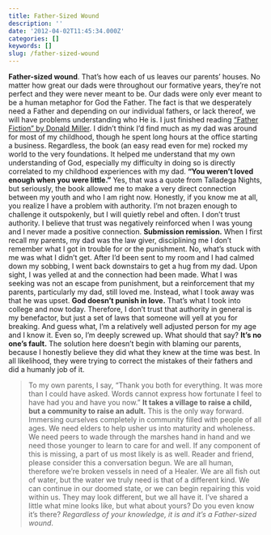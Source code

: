 ```yaml
---
title: Father-Sized Wound
description: ''
date: '2012-04-02T11:45:34.000Z'
categories: []
keywords: []
slug: /father-sized-wound
---
```

**Father-sized wound**. That’s how each of us leaves our parents’ houses. No matter how great our dads were throughout our formative years, they’re not perfect and they were never meant to be. Our dads were only ever meant to be a human metaphor for God the Father. The fact is that we desperately need a Father and depending on our individual fathers, or lack thereof, we will have problems understanding who He is.
I just finished reading [“Father Fiction” by Donald Miller](http://donmilleris.com/books/). I didn’t think I’d find much as my dad was around for most of my childhood, though he spent long hours at the office starting a business. Regardless, the book (an easy read even for me) rocked my world to the very foundations. It helped me understand that my own understanding of God, especially my difficulty in doing so is directly correlated to my childhood experiences with my dad.
**“You weren’t loved enough when you were little.”** Yes, that was a quote from Talladega Nights, but seriously, the book allowed me to make a very direct connection between my youth and who I am right now. Honestly, if you know me at all, you realize I have a problem with authority. I’m not brazen enough to challenge it outspokenly, but I will quietly rebel and often. I don’t trust authority. I believe that trust was negatively reinforced when I was young and I never made a positive connection.
**Submission remission.** When I first recall my parents, my dad was the law giver, disciplining me I don’t remember what I got in trouble for or the punishment. No, what’s stuck with me was what I didn’t get. After I’d been sent to my room and I had calmed down my sobbing, I went back downstairs to get a hug from my dad. Upon sight, I was yelled at and the connection had been made. What I was seeking was not an escape from punishment, but a reinforcement that my parents, particularly my dad, still loved me. Instead, what I took away was that he was upset.
**God doesn’t punish in love.** That’s what I took into college and now today. Therefore, I don’t trust that authority in general is my benefactor, but just a set of laws that someone will yell at you for breaking. And guess what, I’m a relatively well adjusted person for my age and I know it. Even so, I’m deeply screwed up. What should that say?
**It’s no one’s fault.** The solution here doesn’t begin with blaming our parents, because I honestly believe they did what they knew at the time was best. In all likelihood, they were trying to correct the mistakes of their fathers and did a humanly job of it.
> To my own parents, I say, “Thank you both for everything. It was more than I could have asked. Words cannot express how fortunate I feel to have had you and have you now.”
**It takes a village to raise a child, but a community to raise an adult.** This is the only way forward. Immersing ourselves completely in community filled with people of all ages. We need elders to help usher us into maturity and wholeness. We need peers to wade through the marshes hand in hand and we need those younger to learn to care for and well. If any component of this is missing, a part of us most likely is as well.
Reader and friend, please consider this a conversation begun. We are all human, therefore we’re broken vessels in need of a Healer. We are all fish out of water, but the water we truly need is that of a different kind. We can continue in our doomed state, or we can begin repairing this void within us. They may look different, but we all have it. I’ve shared a little what mine looks like, but what about yours? Do you even know it’s there? _Regardless of your knowledge, it is and it’s a Father-sized wound_.
